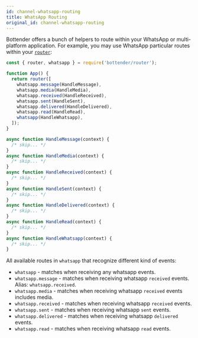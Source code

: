 ```yaml
---
id: channel-whatsapp-routing
title: WhatsApp Routing
original_id: channel-whatsapp-routing
---
```


Bottender offers a bunch of helpers to route within your WhatsApp or multi-platform application. For example, you may use WhatsApp particular routes within your [`router`](the-basics-routing.md):

```js
const { router, whatsapp } = require('bottender/router');

function App() {
  return router([
    whatsapp.message(HandleMessage),
    whatsapp.media(HandleMedia),
    whatsapp.received(HandleReceived),
    whatsapp.sent(HandleSent),
    whatsapp.delivered(HandleDelivered),
    whatsapp.read(HandleRead),
    whatsapp(HandleWhatsapp),
  ]);
}

async function HandleMessage(context) {
  /* skip... */
}
async function HandleMedia(context) {
  /* skip... */
}
async function HandleReceived(context) {
  /* skip... */
}
async function HandleSent(context) {
  /* skip... */
}
async function HandleDelivered(context) {
  /* skip... */
}
async function HandleRead(context) {
  /* skip... */
}
async function HandleWhatsapp(context) {
  /* skip... */
}
```

All available routes in `whatsapp` that recognize different kind of events:

- `whatsapp` - matches when receiving any whatsapp events.
- `whatsapp.message` - matches when receiving whatsapp `received` events. Alias: `whatsapp.received`.
- `whatsapp.media` - matches when receiving whatsapp `received` events includes media.
- `whatsapp.received` - matches when receiving whatsapp `received` events.
- `whatsapp.sent` - matches when receiving whatsapp `sent` events.
- `whatsapp.delivered` - matches when receiving whatsapp `delivered` events.
- `whatsapp.read` - matches when receiving whatsapp `read` events.
